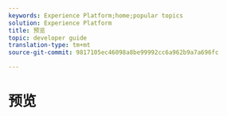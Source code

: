 ```yaml
---
keywords: Experience Platform;home;popular topics
solution: Experience Platform
title: 预览
topic: developer guide
translation-type: tm+mt
source-git-commit: 9817105ec46098a8be99992cc6a962b9a7a696fc

---
```



# 预览
